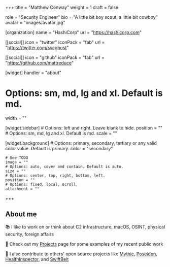 +++
title = "Matthew Conway"
weight = 1
draft = false

role = "Security Engineer"
bio = "A little bit boy scout, a little bit cowboy"
avatar = "images/avatar.jpg"

[organization]
  name = "HashiCorp"
  url = "https://hashicorp.com"

[[social]]
  icon = "twitter"
  iconPack = "fab"
  url = "https://twitter.com/svcghost"

[[social]]
  icon = "github"
  iconPack = "fab"
  url = "https://github.com/mattreduce"

[widget]
  handler = "about"
    
  # Options: sm, md, lg and xl. Default is md.
  width = ""

  [widget.sidebar]
    # Options: left and right. Leave blank to hide.
    position = ""
    # Options: sm, md, lg and xl. Default is md.
    scale = ""
    
  [widget.background]
    # Options: primary, secondary, tertiary or any valid color value. Default is primary.
    color = "secondary"
    
    # See TODO
    image = ""
    # Options: auto, cover and contain. Default is auto.
    size = ""
    # Options: center, top, right, bottom, left.
    position = ""
    # Options: fixed, local, scroll.
    attachment = ""
+++

## About me

:books: I like to work on or think about C2 infrastructure, macOS, OSINT, physical 
security, foreign affairs

:briefcase: Check out my [Projects](/projects/) page for some examples of my recent public
work

:handshake: I also contribute to others' open source projects like
[Mythic](https://github.com/its-a-feature/Mythic),
[Poseidon](https://github.com/MythicAgents/poseidon),
[HealthInspector](https://github.com/its-a-feature/HealthInspector), and
[SwiftBelt](https://github.com/cedowens/SwiftBelt)
